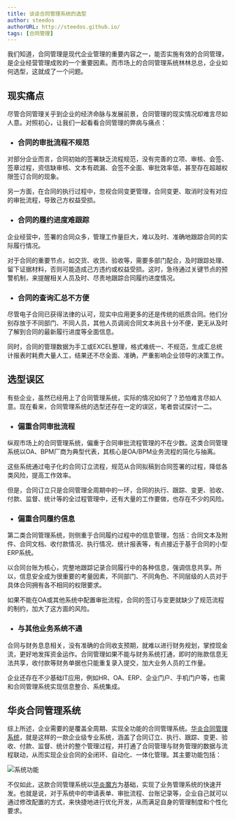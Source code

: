 ```yaml
---
title: 谈谈合同管理系统的选型
author: steedos
authorURL: http://steedos.github.io/
tags: [合同管理]
---
```


我们知道，合同管理是现代企业管理的重要内容之一，能否实施有效的合同管理，是企业经营管理成败的一个重要因素。而市场上的合同管理系统林林总总，企业如何选型，这就成了一个问题。

<!--truncate-->

## 现实痛点

尽管合同管理关乎到企业的经济命脉与发展前景，合同管理的现实情况却难言尽如人意。对照初心，让我们一起看看合同管理的弊病与痛点：

 - ### 合同的审批流程不规范

对部分企业而言，合同初始的签署缺乏流程规范，没有完善的立项、审核、会签、签章过程，资信缺审核、文本有疏漏、会签不全面、审批效率低，甚至存在超越权限签订合同的现象。

另一方面，在合同的执行过程中，忽视合同变更管理，合同变更、取消时没有对应的审批流程，导致己方权益受损。

 - ###  合同的履约进度难跟踪

企业经营中，签署的合同众多，管理工作量巨大，难以及时、准确地跟踪合同的实际履行情况。

对于合同的重要节点，如交货、收货、验收等，需要多部门配合，及时跟踪处理、留下证据材料，否则可能造成己方违约或权益受损。这时，急待通过关键节点的预警机制，来提醒相关人员及时、尽责地跟踪合同履约进度情况。

 - ###  合同的查询汇总不方便

尽管电子合同已获得法律的认可，现实中应用更多的还是传统的纸质合同。他们分别存放于不同部门、不同人员，其他人员调阅合同文本尚且十分不便，更无从及时了解到合同的最新履行进度等全面信息。

同时，合同的管理数据为手工或EXCEL整理，格式难统一、不规范，生成汇总统计报表时耗费大量人工，结果还不尽全面、准确，严重影响企业领导的决策工作。


## 选型误区

有些企业，虽然已经用上了合同管理系统，实际的情况如何了？恐怕难言尽如人意。现在看来，合同管理系统的选型还存在一定的误区，笔者尝试探讨一二。

 - ###  偏重合同审批流程

纵观市场上的合同管理系统，偏重于合同审批流程管理的不在少数。这类合同管理系统以OA、BPM厂商为典型代表，其核心是OA/BPM业务流程的简化与抽离。

这些系统通过电子化的合同订立流程，规范从合同拟稿到合同签署的过程，降低各类风险，提高工作效率。

但是，合同订立只是合同管理全周期中的一环，合同的执行、跟踪、变更、验收、付款、监督、统计等的全过程管理中，还有大量的工作要做，也存在不少的风险。

 - ###  偏重合同履约信息

第二类合同管理系统，则侧重于合同履约过程中的信息管理，包括：合同文本及附件、合同文档、收付款情况、执行情况、统计报表等，有点接近于基于合同的小型ERP系统。

以合同台账为核心，完整地跟踪记录合同履行中的各种信息，强调信息共享。所以，信息安全成为很重要的考量因素，不同部门、不同角色、不同层级的人员对于具体合同拥有各不相同的权限要求。

如果不能在OA或其他系统中配置审批流程，合同的签订与变更就缺少了规范流程的制约，加大了这方面的风险。

 - ###  与其他业务系统不通

合同与财务息息相关，没有准确的合同收支预期，就难以进行财务规划，掌控现金流，更好地发挥资金运作。合同管理如果不能与财务系统打通，即时的账款信息无法共享，收付款等财务单据也只能重复录入提交，加大业务人员的工作量。

企业还存在不少基础IT应用，例如HR、OA、ERP、企业门户、手机门户等，也需和合同管理系统实现信息整合、系统集成。

## 华炎合同管理系统

综上所述，企业需要的是覆盖全周期、实现全功能的合同管理系统。[华炎合同管理系统](https://www.steedos.com/blog/2020/01/16/contract)，就是这样的一款企业级专业系统，涵盖了合同订立、执行、跟踪、变更、验收、付款、监督、统计的整个管理过程，并打通了合同管理与财务管理的数据与流程联动，从而实现企业合同的全闭环、自动化、一体化管理。其主要功能包括：

![系统功能](/assets/contract/contract1.png)

不仅如此，这款合同管理系统以[华炎魔方](https://www.steedos.com/platform/)为基础，实现了业务管理系统的快速开发。也就是说，对于系统中的申请表单、审批流程、台账记录等，企业自己就可以通过修改配置的方式，来快捷地进行优化开发，从而满足自身的管理制度和个性化要求。